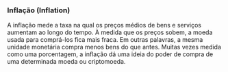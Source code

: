 ### Inflação (Inflation)

A inflação mede a taxa na qual os preços médios de bens e serviços aumentam ao longo do tempo. À medida que os preços sobem, a moeda usada para comprá-los fica mais fraca. Em outras palavras, a mesma unidade monetária compra menos bens do que antes. Muitas vezes medida como uma porcentagem, a inflação dá uma ideia do poder de compra de uma determinada moeda ou criptomoeda.